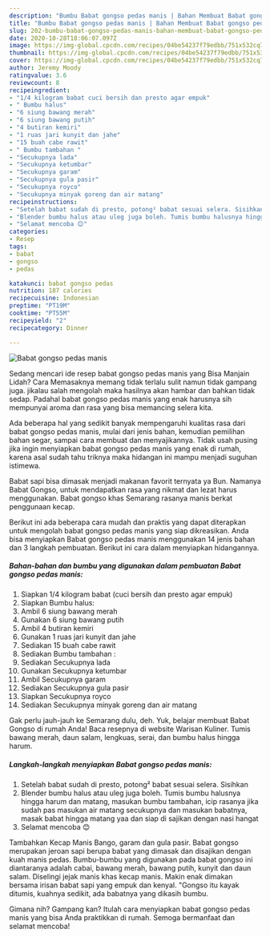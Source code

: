 ```yaml
---
description: "Bumbu Babat gongso pedas manis | Bahan Membuat Babat gongso pedas manis Yang Paling Enak"
title: "Bumbu Babat gongso pedas manis | Bahan Membuat Babat gongso pedas manis Yang Paling Enak"
slug: 202-bumbu-babat-gongso-pedas-manis-bahan-membuat-babat-gongso-pedas-manis-yang-paling-enak
date: 2020-10-28T18:06:07.097Z
image: https://img-global.cpcdn.com/recipes/04be54237f79edbb/751x532cq70/babat-gongso-pedas-manis-foto-resep-utama.jpg
thumbnail: https://img-global.cpcdn.com/recipes/04be54237f79edbb/751x532cq70/babat-gongso-pedas-manis-foto-resep-utama.jpg
cover: https://img-global.cpcdn.com/recipes/04be54237f79edbb/751x532cq70/babat-gongso-pedas-manis-foto-resep-utama.jpg
author: Jeremy Moody
ratingvalue: 3.6
reviewcount: 8
recipeingredient:
- "1/4 kilogram babat cuci bersih dan presto agar empuk"
- " Bumbu halus"
- "6 siung bawang merah"
- "6 siung bawang putih"
- "4 butiran kemiri"
- "1 ruas jari kunyit dan jahe"
- "15 buah cabe rawit"
- " Bumbu tambahan "
- "Secukupnya lada"
- "Secukupnya ketumbar"
- "Secukupnya garam"
- "Secukupnya gula pasir"
- "Secukupnya royco"
- "Secukupnya minyak goreng dan air matang"
recipeinstructions:
- "Setelah babat sudah di presto, potong² babat sesuai selera. Sisihkan"
- "Blender bumbu halus atau uleg juga boleh. Tumis bumbu halusnya hingga harum dan matang, masukan bumbu tambahan, icip rasanya jika sudah pas masukan air matang secukupnya dan masukan babatnya, masak babat hingga matang yaa dan siap di sajikan dengan nasi hangat"
- "Selamat mencoba 😊"
categories:
- Resep
tags:
- babat
- gongso
- pedas

katakunci: babat gongso pedas 
nutrition: 187 calories
recipecuisine: Indonesian
preptime: "PT19M"
cooktime: "PT55M"
recipeyield: "2"
recipecategory: Dinner

---
```



![Babat gongso pedas manis](https://img-global.cpcdn.com/recipes/04be54237f79edbb/751x532cq70/babat-gongso-pedas-manis-foto-resep-utama.jpg)

Sedang mencari ide resep babat gongso pedas manis yang Bisa Manjain Lidah? Cara Memasaknya memang tidak terlalu sulit namun tidak gampang juga. jikalau salah mengolah maka hasilnya akan hambar dan bahkan tidak sedap. Padahal babat gongso pedas manis yang enak harusnya sih mempunyai aroma dan rasa yang bisa memancing selera kita.

Ada beberapa hal yang sedikit banyak mempengaruhi kualitas rasa dari babat gongso pedas manis, mulai dari jenis bahan, kemudian pemilihan bahan segar, sampai cara membuat dan menyajikannya. Tidak usah pusing jika ingin menyiapkan babat gongso pedas manis yang enak di rumah, karena asal sudah tahu triknya maka hidangan ini mampu menjadi suguhan istimewa.

Babat sapi bisa dimasak menjadi makanan favorit ternyata ya Bun. Namanya Babat Gongso, untuk mendapatkan rasa yang nikmat dan lezat harus menggunakan. Babat gongso khas Semarang rasanya manis berkat penggunaan kecap.


Berikut ini ada beberapa cara mudah dan praktis yang dapat diterapkan untuk mengolah babat gongso pedas manis yang siap dikreasikan. Anda bisa menyiapkan Babat gongso pedas manis menggunakan 14 jenis bahan dan 3 langkah pembuatan. Berikut ini cara dalam menyiapkan hidangannya.

<!--inarticleads1-->

##### Bahan-bahan dan bumbu yang digunakan dalam pembuatan Babat gongso pedas manis:

1. Siapkan 1/4 kilogram babat (cuci bersih dan presto agar empuk)
1. Siapkan  Bumbu halus:
1. Ambil 6 siung bawang merah
1. Gunakan 6 siung bawang putih
1. Ambil 4 butiran kemiri
1. Gunakan 1 ruas jari kunyit dan jahe
1. Sediakan 15 buah cabe rawit
1. Sediakan  Bumbu tambahan :
1. Sediakan Secukupnya lada
1. Gunakan Secukupnya ketumbar
1. Ambil Secukupnya garam
1. Sediakan Secukupnya gula pasir
1. Siapkan Secukupnya royco
1. Sediakan Secukupnya minyak goreng dan air matang


Gak perlu jauh-jauh ke Semarang dulu, deh. Yuk, belajar membuat Babat Gongso di rumah Anda! Baca resepnya di website Warisan Kuliner. Tumis bawang merah, daun salam, lengkuas, serai, dan bumbu halus hingga harum. 

<!--inarticleads2-->

##### Langkah-langkah menyiapkan Babat gongso pedas manis:

1. Setelah babat sudah di presto, potong² babat sesuai selera. Sisihkan
1. Blender bumbu halus atau uleg juga boleh. Tumis bumbu halusnya hingga harum dan matang, masukan bumbu tambahan, icip rasanya jika sudah pas masukan air matang secukupnya dan masukan babatnya, masak babat hingga matang yaa dan siap di sajikan dengan nasi hangat
1. Selamat mencoba 😊


Tambahkan Kecap Manis Bango, garam dan gula pasir. Babat gongso merupakan jeroan sapi berupa babat yang dimasak dan disajikan dengan kuah manis pedas. Bumbu-bumbu yang digunakan pada babat gongso ini diantaranya adalah cabai, bawang merah, bawang putih, kunyit dan daun salam. Diselingi jejak manis khas kecap manis. Makin enak dimakan bersama irisan babat sapi yang empuk dan kenyal. &#34;Gongso itu kayak ditumis, kuahnya sedikit, ada babatnya yang dikasih bumbu. 

Gimana nih? Gampang kan? Itulah cara menyiapkan babat gongso pedas manis yang bisa Anda praktikkan di rumah. Semoga bermanfaat dan selamat mencoba!
